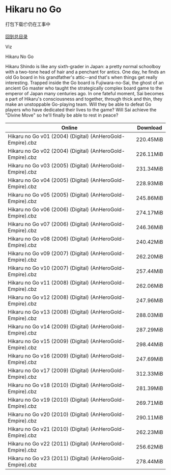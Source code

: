 # Hikaru no Go

打包下载📦仍在工事中

[回到总目录](/Catalogs.md)

Viz

Hikaru No Go

Hikaru Shindo is like any sixth-grader in Japan: a pretty normal schoolboy with a two-tone head of hair and a penchant for antics. One day, he finds an old Go board in his grandfather's attic--and that's when things get really interesting. Trapped inside the Go board is Fujiwara-no-Sai, the ghost of an ancient Go master who taught the strategically complex board game to the emperor of Japan many centuries ago. In one fateful moment, Sai becomes a part of Hikaru's consciousness and together, through thick and thin, they make an unstoppable Go-playing team. Will they be able to defeat Go players who have dedicated their lives to the game? Will Sai achieve the "Divine Move" so he'll finally be able to rest in peace? 





Online | Download
--- | ---
Hikaru no Go v01 (2004) (Digital) (AnHeroGold-Empire).cbz | 220.45MiB
Hikaru no Go v02 (2004) (Digital) (AnHeroGold-Empire).cbz | 226.11MiB
Hikaru no Go v03 (2005) (Digital) (AnHeroGold-Empire).cbz | 231.34MiB
Hikaru no Go v04 (2005) (Digital) (AnHeroGold-Empire).cbz | 228.93MiB
Hikaru no Go v05 (2005) (Digital) (AnHeroGold-Empire).cbz | 245.86MiB
Hikaru no Go v06 (2006) (Digital) (AnHeroGold-Empire).cbz | 274.17MiB
Hikaru no Go v07 (2006) (Digital) (AnHeroGold-Empire).cbz | 246.36MiB
Hikaru no Go v08 (2006) (Digital) (AnHeroGold-Empire).cbz | 240.42MiB
Hikaru no Go v09 (2007) (Digital) (AnHeroGold-Empire).cbz | 262.20MiB
Hikaru no Go v10 (2007) (Digital) (AnHeroGold-Empire).cbz | 257.44MiB
Hikaru no Go v11 (2008) (Digital) (AnHeroGold-Empire).cbz | 262.06MiB
Hikaru no Go v12 (2008) (Digital) (AnHeroGold-Empire).cbz | 247.96MiB
Hikaru no Go v13 (2008) (Digital) (AnHeroGold-Empire).cbz | 288.03MiB
Hikaru no Go v14 (2009) (Digital) (AnHeroGold-Empire).cbz | 287.29MiB
Hikaru no Go v15 (2009) (Digital) (AnHeroGold-Empire).cbz | 298.44MiB
Hikaru no Go v16 (2009) (Digital) (AnHeroGold-Empire).cbz | 247.69MiB
Hikaru no Go v17 (2009) (Digital) (AnHeroGold-Empire).cbz | 312.33MiB
Hikaru no Go v18 (2010) (Digital) (AnHeroGold-Empire).cbz | 281.39MiB
Hikaru no Go v19 (2010) (Digital) (AnHeroGold-Empire).cbz | 269.71MiB
Hikaru no Go v20 (2010) (Digital) (AnHeroGold-Empire).cbz | 290.11MiB
Hikaru no Go v21 (2010) (Digital) (AnHeroGold-Empire).cbz | 262.23MiB
Hikaru no Go v22 (2011) (Digital) (AnHeroGold-Empire).cbz | 256.62MiB
Hikaru no Go v23 (2011) (Digital) (AnHeroGold-Empire).cbz | 278.44MiB
